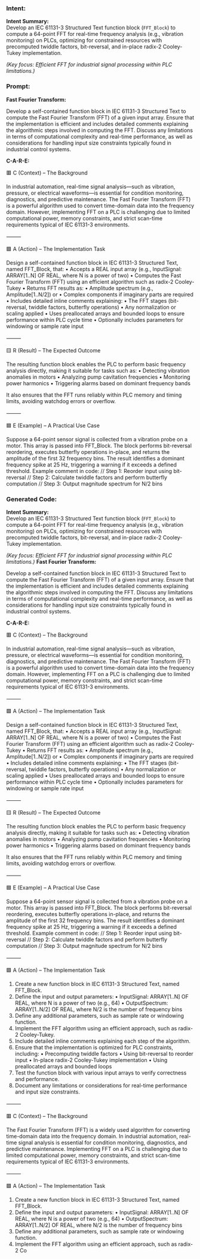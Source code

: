 ### Intent:
**Intent Summary:**  
Develop an IEC 61131-3 Structured Text function block (`FFT_Block`) to compute a 64-point FFT for real-time frequency analysis (e.g., vibration monitoring) on PLCs, optimizing for constrained resources with precomputed twiddle factors, bit-reversal, and in-place radix-2 Cooley-Tukey implementation.  

*(Key focus: Efficient FFT for industrial signal processing within PLC limitations.)*

### Prompt:
**Fast Fourier Transform:**

Develop a self-contained function block in IEC 61131-3 Structured Text to compute the Fast Fourier Transform (FFT) of a given input array. Ensure that the implementation is efficient and includes detailed comments explaining the algorithmic steps involved in computing the FFT. Discuss any limitations in terms of computational complexity and real-time performance, as well as considerations for handling input size constraints typically found in industrial control systems.

**C-A-R-E:**

🟥 C (Context) – The Background

In industrial automation, real-time signal analysis—such as vibration, pressure, or electrical waveforms—is essential for condition monitoring, diagnostics, and predictive maintenance. The Fast Fourier Transform (FFT) is a powerful algorithm used to convert time-domain data into the frequency domain. However, implementing FFT on a PLC is challenging due to limited computational power, memory constraints, and strict scan-time requirements typical of IEC 61131-3 environments.

⸻

🟩 A (Action) – The Implementation Task

Design a self-contained function block in IEC 61131-3 Structured Text, named FFT_Block, that:
	•	Accepts a REAL input array (e.g., InputSignal: ARRAY[1..N] OF REAL, where N is a power of two)
	•	Computes the Fast Fourier Transform (FFT) using an efficient algorithm such as radix-2 Cooley-Tukey
	•	Returns FFT results as:
	•	Amplitude spectrum (e.g., Amplitude[1..N/2]) or
	•	Complex components if imaginary parts are required
	•	Includes detailed inline comments explaining:
	•	The FFT stages (bit-reversal, twiddle factors, butterfly operations)
	•	Any normalization or scaling applied
	•	Uses preallocated arrays and bounded loops to ensure performance within PLC cycle time
	•	Optionally includes parameters for windowing or sample rate input

⸻

🟨 R (Result) – The Expected Outcome

The resulting function block enables the PLC to perform basic frequency analysis directly, making it suitable for tasks such as:
	•	Detecting vibration anomalies in motors
	•	Analyzing pump cavitation frequencies
	•	Monitoring power harmonics
	•	Triggering alarms based on dominant frequency bands

It also ensures that the FFT runs reliably within PLC memory and timing limits, avoiding watchdog errors or overflow.

⸻

🟦 E (Example) – A Practical Use Case

Suppose a 64-point sensor signal is collected from a vibration probe on a motor. This array is passed into FFT_Block. The block performs bit-reversal reordering, executes butterfly operations in-place, and returns the amplitude of the first 32 frequency bins. The result identifies a dominant frequency spike at 25 Hz, triggering a warning if it exceeds a defined threshold.
Example comment in code:
// Step 1: Reorder input using bit-reversal
// Step 2: Calculate twiddle factors and perform butterfly computation
// Step 3: Output magnitude spectrum for N/2 bins

### Generated Code:
**Intent Summary:**  
Develop an IEC 61131-3 Structured Text function block (`FFT_Block`) to compute a 64-point FFT for real-time frequency analysis (e.g., vibration monitoring) on PLCs, optimizing for constrained resources with precomputed twiddle factors, bit-reversal, and in-place radix-2 Cooley-Tukey implementation.  

*(Key focus: Efficient FFT for industrial signal processing within PLC limitations.)*
**Fast Fourier Transform:**

Develop a self-contained function block in IEC 61131-3 Structured Text to compute the Fast Fourier Transform (FFT) of a given input array. Ensure that the implementation is efficient and includes detailed comments explaining the algorithmic steps involved in computing the FFT. Discuss any limitations in terms of computational complexity and real-time performance, as well as considerations for handling input size constraints typically found in industrial control systems.

**C-A-R-E:**

🟥 C (Context) – The Background

In industrial automation, real-time signal analysis—such as vibration, pressure, or electrical waveforms—is essential for condition monitoring, diagnostics, and predictive maintenance. The Fast Fourier Transform (FFT) is a powerful algorithm used to convert time-domain data into the frequency domain. However, implementing FFT on a PLC is challenging due to limited computational power, memory constraints, and strict scan-time requirements typical of IEC 61131-3 environments.

⸻

🟩 A (Action) – The Implementation Task

Design a self-contained function block in IEC 61131-3 Structured Text, named FFT_Block, that:
	•	Accepts a REAL input array (e.g., InputSignal: ARRAY[1..N] OF REAL, where N is a power of two)
	•	Computes the Fast Fourier Transform (FFT) using an efficient algorithm such as radix-2 Cooley-Tukey
	•	Returns FFT results as:
	•	Amplitude spectrum (e.g., Amplitude[1..N/2]) or
	•	Complex components if imaginary parts are required
	•	Includes detailed inline comments explaining:
	•	The FFT stages (bit-reversal, twiddle factors, butterfly operations)
	•	Any normalization or scaling applied
	•	Uses preallocated arrays and bounded loops to ensure performance within PLC cycle time
	•	Optionally includes parameters for windowing or sample rate input

⸻

🟨 R (Result) – The Expected Outcome

The resulting function block enables the PLC to perform basic frequency analysis directly, making it suitable for tasks such as:
	•	Detecting vibration anomalies in motors
	•	Analyzing pump cavitation frequencies
	•	Monitoring power harmonics
	•	Triggering alarms based on dominant frequency bands

It also ensures that the FFT runs reliably within PLC memory and timing limits, avoiding watchdog errors or overflow.

⸻

🟦 E (Example) – A Practical Use Case

Suppose a 64-point sensor signal is collected from a vibration probe on a motor. This array is passed into FFT_Block. The block performs bit-reversal reordering, executes butterfly operations in-place, and returns the amplitude of the first 32 frequency bins. The result identifies a dominant frequency spike at 25 Hz, triggering a warning if it exceeds a defined threshold.
Example comment in code:
// Step 1: Reorder input using bit-reversal
// Step 2: Calculate twiddle factors and perform butterfly computation
// Step 3: Output magnitude spectrum for N/2 bins

⸻

🟩 A (Action) – The Implementation Task

1.	Create a new function block in IEC 61131-3 Structured Text, named FFT_Block.
2.	Define the input and output parameters:
	•	InputSignal: ARRAY[1..N] OF REAL, where N is a power of two (e.g., 64)
	•	OutputSpectrum: ARRAY[1..N/2] OF REAL, where N/2 is the number of frequency bins
3.	Define any additional parameters, such as sample rate or windowing function.
4.	Implement the FFT algorithm using an efficient approach, such as radix-2 Cooley-Tukey.
5.	Include detailed inline comments explaining each step of the algorithm.
6.	Ensure that the implementation is optimized for PLC constraints, including:
	•	Precomputing twiddle factors
	•	Using bit-reversal to reorder input
	•	In-place radix-2 Cooley-Tukey implementation
	•	Using preallocated arrays and bounded loops
7.	Test the function block with various input arrays to verify correctness and performance.
8.	Document any limitations or considerations for real-time performance and input size constraints.

⸻

🟥 C (Context) – The Background

The Fast Fourier Transform (FFT) is a widely used algorithm for converting time-domain data into the frequency domain. In industrial automation, real-time signal analysis is essential for condition monitoring, diagnostics, and predictive maintenance. Implementing FFT on a PLC is challenging due to limited computational power, memory constraints, and strict scan-time requirements typical of IEC 61131-3 environments.

⸻

🟩 A (Action) – The Implementation Task

1.	Create a new function block in IEC 61131-3 Structured Text, named FFT_Block.
2.	Define the input and output parameters:
	•	InputSignal: ARRAY[1..N] OF REAL, where N is a power of two (e.g., 64)
	•	OutputSpectrum: ARRAY[1..N/2] OF REAL, where N/2 is the number of frequency bins
3.	Define any additional parameters, such as sample rate or windowing function.
4.	Implement the FFT algorithm using an efficient approach, such as radix-2 Co
